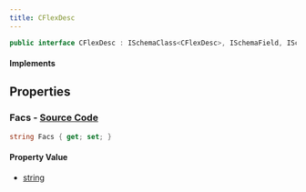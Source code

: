 ```yaml
---
title: CFlexDesc
---
```


```csharp
public interface CFlexDesc : ISchemaClass<CFlexDesc>, ISchemaField, ISchemaClass, INativeHandle
```

#### Implements

## Properties

### **Facs** - [Source Code](https://github.com/swiftly-solution/swiftlys2/blob/main/managed/src/SwiftlyS2.Generated/Schemas/Interfaces/CFlexDesc.cs#L16)

```csharp
string Facs { get; set; }
```

#### Property Value

- [string](https://learn.microsoft.com/dotnet/api/system.string)

